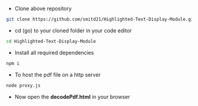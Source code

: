 - Clone above repository
```sh
git clone https://github.com/smitd21/Highlighted-Text-Display-Module.git
```
- cd (go) to your cloned folder in your code editor
```sh
cd Highlighted-Text-Display-Module
```
- Install all required dependencies
```sh
npm i
```    
- To host the pdf file on a http server
```sh
node proxy.js
```
- Now open the **decodePdf.html** in your browser
